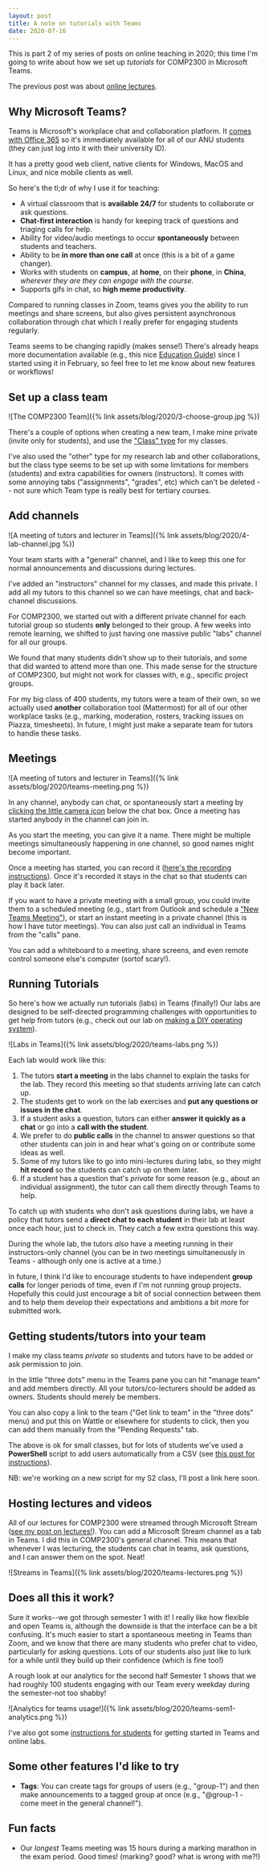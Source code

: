 ```yaml
---
layout: post
title: A note on tutorials with Teams
date: 2020-07-16
---
```


This is part 2 of my series of posts on online teaching in 2020; this time I'm going to write about how we set up _tutorials_ for COMP2300 in Microsoft Teams. 

The previous post was about [online lectures](/blog/2020/07/08/streaming-lectures).

## Why Microsoft Teams?

Teams is Microsoft's workplace chat and collaboration platform. It [comes with Office 365](https://en.wikipedia.org/wiki/Microsoft_Teams) so it's immediately available for all of our ANU students (they can just log into it with their university ID).

It has a pretty good web client, native clients for Windows, MacOS and Linux, and nice mobile clients as well.

So here's the tl;dr of why I use it for teaching:

- A virtual classroom that is **available 24/7** for students to collaborate or ask questions.
- **Chat-first interaction** is handy for keeping track of questions and triaging calls for help.
- Ability for video/audio meetings to occur **spontaneously** between students and teachers.
- Ability to be **in more than one call** at once (this is a bit of a game changer).
- Works with students on **campus**, at **home**, on their **phone**, in **China**, _wherever they are they can engage with the course_.
- Supports gifs in chat, so **high meme productivity**. 

Compared to running classes in Zoom, teams gives you the ability to run meetings and share screens, but also gives persistent asynchronous collaboration through chat which I really prefer for engaging students regularly.

Teams seems to be changing rapidly (makes sense!) There's already heaps more documentation available (e.g., this nice [Education Guide](https://edudownloads.azureedge.net/msdownloads/MicrosoftTeamsforEducation_QuickGuide_EN-US.pdf)) since I started using it in February, so feel free to let me know about new features or workflows!

## Set up a class team

![The COMP2300 Team]({% link assets/blog/2020/3-choose-group.jpg %})

There's a couple of options when creating a new team, I make mine private (invite only for students), and use the ["Class" type](https://support.microsoft.com/en-us/office/choose-a-team-type-to-collaborate-in-microsoft-teams-0a971053-d640-4555-9fd7-f785c2b99e67) for my classes.

I've also used the "other" type for my research lab and other collaborations, but the class type seems to be set up with some limitations for members (students) and extra capabilities for owners (instructors). It comes with some annoying tabs ("assignments", "grades", etc) which can't be deleted -- not sure which Team type is really best for tertiary courses.

## Add channels

![A meeting of tutors and lecturer in Teams]({% link assets/blog/2020/4-lab-channel.jpg %})

Your team starts with a "general" channel, and I like to keep this one for normal announcements and discussions during lectures.

I've added an "instructors" channel for my classes, and made this private. I add all my tutors to this channel so we can have meetings, chat and back-channel discussions.

For COMP2300, we started out with a different private channel for each tutorial group so students **only** belonged to their group. A few weeks into remote learning, we shifted to just having one massive public "labs" channel for all our groups.

We found that many students didn't show up to their tutorials, and some that did wanted to attend more than one. This made sense for the structure of COMP2300, but might not work for classes with, e.g., specific project groups.

For my big class of 400 students, my tutors were a team of their own, so we actually used **another** collaboration tool (Mattermost) for all of our other workplace tasks (e.g., marking, moderation, rosters, tracking issues on Piazza, timesheets). In future, I might just make a separate team for tutors to handle these tasks.

## Meetings

![A meeting of tutors and lecturer in Teams]({% link assets/blog/2020/teams-meeting.png %})

In any channel, anybody can chat, or spontaneously start a meeting by [clicking the little camera icon](https://support.microsoft.com/en-us/office/start-an-instant-meeting-in-teams-ff95e53f-8231-4739-87fa-00b9723f4ef5) below the chat box. Once a meeting has started anybody in the channel can join in.

As you start the meeting, you can give it a name. There might be multiple meetings simultaneously happening in one channel, so good names might become important.

Once a meeting has started, you can record it ([here's the recording instructions](https://support.microsoft.com/en-us/office/record-a-meeting-in-teams-34dfbe7f-b07d-4a27-b4c6-de62f1348c24)). Once it's recorded it stays in the chat so that students can play it back later.

If you want to have a private meeting with a small group, you could invite them to a scheduled meeting (e.g., start from Outlook and schedule a ["New Teams Meeting"](https://support.microsoft.com/en-us/office/schedule-a-teams-meeting-from-outlook-883cc15c-580f-441a-92ea-0992c00a9b0f)), or start an instant meeting in a private channel (this is how I have tutor meetings). You can also just call an individual in Teams from the "calls" pane.

You can add a whiteboard to a meeting, share screens, and even remote control someone else's computer (sortof scary!).

## Running Tutorials

So here's how we actually run tutorials (labs) in Teams (finally!) Our labs are designed to be self-directed programming challenges with opportunities to get help from tutors (e.g., check out our lab on [making a DIY operating system](https://cs.anu.edu.au/courses/comp2300/labs/11-diy-operating-system/)).

![Labs in Teams]({% link assets/blog/2020/teams-labs.png %})

Each lab would work like this:

1. The tutors **start a meeting** in the labs channel to explain the tasks for the lab. They record this meeting so that students arriving late can catch up.
2. The students get to work on the lab exercises and **put any questions or issues in the chat**.
3. If a student asks a question, tutors can either **answer it quickly as a chat** or go into a **call with the student**.
4. We prefer to do **public calls** in the channel to answer questions so that other students can join in and hear what's going on or contribute some ideas as well.
5. Some of my tutors like to go into mini-lectures during labs, so they might **hit record** so the students can catch up on them later.
6. If a student has a question that's _private_ for some reason (e.g., about an individual assignment), the tutor can call them directly through Teams to help.

To catch up with students who don't ask questions during labs, we have a policy that tutors send a **direct chat to each student** in their lab at least once each hour, just to check in. They catch a few extra questions this way.

During the whole lab, the tutors _also_ have a meeting running in their instructors-only channel (you can be in two meetings simultaneously in Teams - although only one is active at a time.)

In future, I think I'd like to encourage students to have independent **group calls** for longer periods of time, even if I'm not running group projects. Hopefully this could just encourage a bit of social connection between them and to help them develop their expectations and ambitions a bit more for submitted work.

## Getting students/tutors into your team

I make my class teams _private_ so students and tutors have to be added or ask permission to join. 

In the little "three dots" menu in the Teams pane you can hit "manage team" and add members directly. All your tutors/co-lecturers should be added as owners. Students should merely be members.

You can also copy a link to the team ("Get link to team" in the "three dots" menu) and put this on Wattle or elsewhere for students to click, then you can add them manually from the "Pending Requests" tab.

The above is ok for small classes, but for lots of students we've used a **PowerShell** script to add users automatically from a CSV (see [this post for instructions](https://medium.com/@joaquin.guerrero/adding-bulk-users-from-a-csv-file-to-a-microsoft-teams-team-374414b9d8c9)).

NB: we're working on a new script for my S2 class, I'll post a link here soon.

## Hosting lectures and videos

All of our lectures for COMP2300 were streamed through Microsoft Stream ([see my post on lectures!](/blog/2020/07/08/streaming-lectures)). You can add a Microsoft Stream channel as a tab in Teams. I did this in COMP2300's general channel. This means that whenever I was lecturing, the students can chat in teams, ask questions, and I can answer them on the spot. Neat!

![Streams in Teams]({% link assets/blog/2020/teams-lectures.png %})

## Does all this it work?

Sure it works--we got through semester 1 with it! I really like how flexible and open Teams is, although the downside is that the interface can be a bit confusing. It's much easier to start a spontaneous meeting in Teams than Zoom, and we know that there are many students who prefer chat to video, particularly for asking questions. Lots of our students also just like to lurk for a while until they build up their confidence (which is fine too!)

A rough look at our analytics for the second half Semester 1 shows that we had roughly 100 students engaging with our Team every weekday during the semester-not too shabby!

![Analytics for teams usage!]({% link assets/blog/2020/teams-sem1-analytics.png %})

I've also got some [instructions for students](https://cs.anu.edu.au/courses/comp2300/resources/online-labs/) for getting started in Teams and online labs.

## Some other features I'd like to try

- **Tags**: You can create tags for groups of users (e.g., "group-1") and then make announcements to a tagged group at once (e.g., "@group-1 - come meet in the general channel!").

## Fun facts

- Our _longest_ Teams meeting was 15 hours during a marking marathon in the exam period. Good times! (marking? good? what is wrong with me?!)

